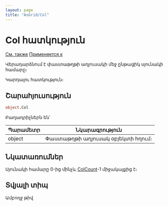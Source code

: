 ```yaml
---
layout: page
title: "AsGrid/Col"
---
```



# Col հատկություն
 
[См. также](../AsGrid.md)  [Применяется к](../AsGrid.md) 

Վերադարձնում է փաստաթղթի աղյուսակի մեջ ընթացիկ սյունակի համարը։

Կարդալու հատկություն։ 

## Շարահյուսություն

``` vb
object.Col
```

Բաղադրիչներն են՝


| Պարամետր  | Նկարագրություն |
|--|--|
| object | Փաստաթղթի աղյուսակ օբյեկտի հղում։ |

## Նկատառումներ

Սյունակի համարը 0-ից մինչև [ColCount](ColCount.md)-1 միջակայքից է։ 
 


## Տվյալի տիպ

Ամբողջ թիվ
